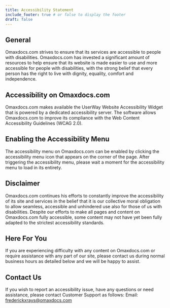 ```yaml
---
title: Accessibility Statement
include_footer: true # or false to display the footer
draft: false
---
```


## General

Omaxdocs.com strives to ensure that its services are accessible to people with disabilities. Omaxdocs.com has invested a significant amount of resources to help ensure that its website is made easier to use and more accessible for people with disabilities, with the strong belief that every person has the right to live with dignity, equality, comfort and independence.

## Accessibility on Omaxdocs.com

Omaxdocs.com makes available the UserWay Website Accessibility Widget that is powered by a dedicated accessibility server. The software allows Omaxdocs.com to improve its compliance with the Web Content Accessibility Guidelines (WCAG 2.0).

## Enabling the Accessibility Menu

The accessibility menu on Omaxdocs.com can be enabled by clicking the accessibility menu icon that appears on the corner of the page. After triggering the accessibility menu, please wait a moment for the accessibility menu to load in its entirety.

## Disclaimer

Omaxdocs.com continues his efforts to constantly improve the accessibility of its site and services in the belief that it is our collective moral obligation to allow seamless, accessible and unhindered use also for those of us with disabilities.
Despite our efforts to make all pages and content on Omaxdocs.com fully accessible, some content may not have yet been fully adapted to the strictest accessibility standards.

## Here For You

If you are experiencing difficulty with any content on Omaxdocs.com or require assistance with any part of our site, please contact us during normal business hours as detailed below and we will be happy to assist.

## Contact Us

If you wish to report an accessibility issue, have any questions or need assistance, please contact Customer Support as follows:
Email: frederickxrays@omaxdocs.com
